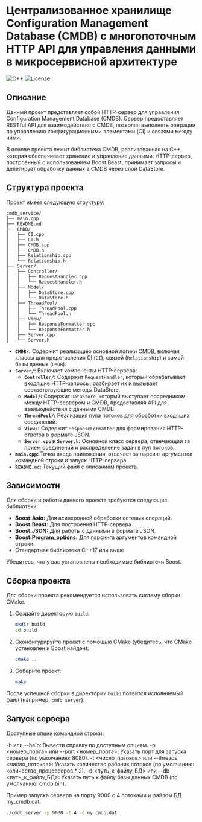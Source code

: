 # Централизованное хранилище Configuration Management Database (CMDB) с многопоточным HTTP API для управления данными в микросервисной архитектуре

[![C++](https://img.shields.io/badge/C%2B%2B-20-blue.svg)](https://en.wikipedia.org/wiki/C%2B%2B20)
[![License](https://img.shields.io/badge/License-MIT-green.svg)](LICENSE)

## Описание

Данный проект представляет собой HTTP-сервер для управления Configuration Management Database (CMDB). Сервер предоставляет RESTful API для взаимодействия с CMDB, позволяя выполнять операции по управлению конфигурационными элементами (CI) и связями между ними.

В основе проекта лежит библиотека CMDB, реализованная на C++, которая обеспечивает хранение и управление данными. HTTP-сервер, построенный с использованием Boost.Beast, принимает запросы и делегирует обработку данных в CMDB через слой DataStore.

## Структура проекта

Проект имеет следующую структуру:


```
cmdb_service/
├── main.cpp
├── README.md
├── CMDB/
│   ├── CI.cpp
│   ├── CI.h
│   ├── CMDB.cpp
│   ├── CMDB.h
│   ├── Relationship.cpp
│   └── Relationship.h
├── Server/
│   ├── Controller/
│   │   ├── RequestHandler.cpp
│   │   └── RequestHandler.h
│   ├── Model/
│   │   ├── DataStore.cpp
│   │   └── DataStore.h
│   ├── ThreadPool/
│   │   ├── ThreadPool.cpp
│   │   └── ThreadPool.h
│   ├── View/
│   │   ├── ResponseFormatter.cpp
│   │   └── ResponseFormatter.h
│   ├── Server.cpp
│   └── Server.h
```


* **`CMDB/`:** Содержит реализацию основной логики CMDB, включая классы для представления CI (`CI`), связей (`Relationship`) и самой базы данных (`CMDB`).
* **`Server/`:** Включает компоненты HTTP-сервера:
    * **`Controller/`:** Содержит `RequestHandler`, который обрабатывает входящие HTTP-запросы, разбирает их и вызывает соответствующие методы DataStore.
    * **`Model/`:** Содержит `DataStore`, который выступает посредником между HTTP-сервером и CMDB, предоставляя API для взаимодействия с данными CMDB.
    * **`ThreadPool/`:** Реализация пула потоков для обработки входящих соединений.
    * **`View/`:** Содержит `ResponseFormatter` для формирования HTTP-ответов в формате JSON.
    * **`Server.cpp` и `Server.h`:** Основной класс сервера, отвечающий за прием соединений и распределение задач в пул потоков.
* **`main.cpp`:** Точка входа приложения, отвечает за парсинг аргументов командной строки и запуск HTTP-сервера.
* **`README.md`:** Текущий файл с описанием проекта.

## Зависимости

Для сборки и работы данного проекта требуются следующие библиотеки:

* **Boost.Asio:** Для асинхронной обработки сетевых операций.
* **Boost.Beast:** Для построения HTTP-сервера.
* **Boost.JSON:** Для работы с данными в формате JSON.
* **Boost.Program\_options:** Для парсинга аргументов командной строки.
* Стандартная библиотека C++17 или выше.

Убедитесь, что у вас установлены необходимые библиотеки Boost.

## Сборка проекта

Для сборки проекта рекомендуется использовать систему сборки CMake.

1.  Создайте директорию `build`:
    ```bash
    mkdir build
    cd build
    ```
2.  Сконфигурируйте проект с помощью CMake (убедитесь, что CMake установлен и Boost найден):
    ```bash
    cmake ..
    ```
3.  Соберите проект:
    ```bash
    make
    ```

После успешной сборки в директории `build` появится исполняемый файл (например, `cmdb_server`).

## Запуск сервера

Доступные опции командной строки:

-h или --help: Вывести справку по доступным опциям.
-p <номер_порта> или --port <номер_порта>: Указать порт для запуска сервера (по умолчанию: 8080).
-t <число_потоков> или --threads <число_потоков>: Указать количество рабочих потоков (по умолчанию: количество_процессоров * 2).
-d <путь_к_файлу_БД> или --db <путь_к_файлу_БД>: Указать путь к файлу базы данных CMDB (по умолчанию: cmdb.bin).

Пример запуска сервера на порту 9000 с 4 потоками и файлом БД my_cmdb.dat:


```bash
./cmdb_server -p 9000 -t 4 -d my_cmdb.dat
```


